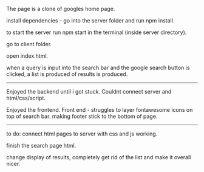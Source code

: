 
The page is a clone of googles home page.

install dependencies - go into the server folder and run npm install.

to start the server run npm start in the terminal (inside server directory).

go to client folder.

open index.html.

when a query is input into the search bar and the google search button is clicked, a list is produced of results is produced.

-----------------------------------------------------

Enjoyed the backend until i got stuck.
Couldnt connect server and html/css/script.

Enjoyed the frontend.
Front end - struggles to layer fontawesome icons on top of search bar.
making footer stick to the bottom of page.

------------------------------------------------------

to do: connect html pages to server with css and js working.

finish the search page html.

change display of results, completely get rid of the list and make it overall nicer.